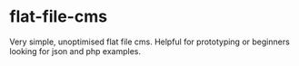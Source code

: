 # flat-file-cms
Very simple, unoptimised flat file cms. Helpful for prototyping or beginners looking for json and php examples. 
